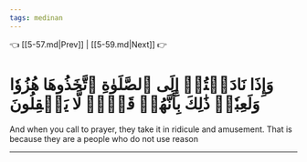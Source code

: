 ```yaml
---
tags: medinan
---
```


👈 [[5-57.md|Prev]] | [[5-59.md|Next]] 👉

# وَإِذَا نَادَيۡتُمۡ إِلَى ٱلصَّلَوٰةِ ٱتَّخَذُوهَا هُزُوٗا وَلَعِبٗاۚ ذَٰلِكَ بِأَنَّهُمۡ قَوۡمٞ لَّا يَعۡقِلُونَ

And when you call to prayer, they take it in ridicule and amusement. That is because they are a people who do not use reason

---

